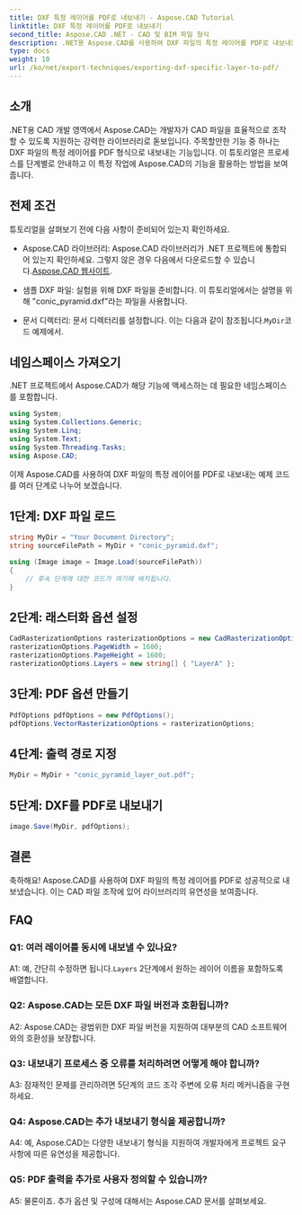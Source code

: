```yaml
---
title: DXF 특정 레이어를 PDF로 내보내기 - Aspose.CAD Tutorial
linktitle: DXF 특정 레이어를 PDF로 내보내기
second_title: Aspose.CAD .NET - CAD 및 BIM 파일 형식
description: .NET용 Aspose.CAD를 사용하여 DXF 파일의 특정 레이어를 PDF로 내보내는 방법을 알아보세요. 원활한 통합을 위해 이 단계별 가이드를 따르세요.
type: docs
weight: 10
url: /ko/net/export-techniques/exporting-dxf-specific-layer-to-pdf/
---
```

## 소개

.NET용 CAD 개발 영역에서 Aspose.CAD는 개발자가 CAD 파일을 효율적으로 조작할 수 있도록 지원하는 강력한 라이브러리로 돋보입니다. 주목할만한 기능 중 하나는 DXF 파일의 특정 레이어를 PDF 형식으로 내보내는 기능입니다. 이 튜토리얼은 프로세스를 단계별로 안내하고 이 특정 작업에 Aspose.CAD의 기능을 활용하는 방법을 보여줍니다.

## 전제 조건

튜토리얼을 살펴보기 전에 다음 사항이 준비되어 있는지 확인하세요.

-  Aspose.CAD 라이브러리: Aspose.CAD 라이브러리가 .NET 프로젝트에 통합되어 있는지 확인하세요. 그렇지 않은 경우 다음에서 다운로드할 수 있습니다.[Aspose.CAD 웹사이트](https://releases.aspose.com/cad/net/).

- 샘플 DXF 파일: 실험을 위해 DXF 파일을 준비합니다. 이 튜토리얼에서는 설명을 위해 "conic_pyramid.dxf"라는 파일을 사용합니다.

-  문서 디렉터리: 문서 디렉터리를 설정합니다. 이는 다음과 같이 참조됩니다.`MyDir`코드 예제에서.

## 네임스페이스 가져오기

.NET 프로젝트에서 Aspose.CAD가 해당 기능에 액세스하는 데 필요한 네임스페이스를 포함합니다.

```csharp
using System;
using System.Collections.Generic;
using System.Linq;
using System.Text;
using System.Threading.Tasks;
using Aspose.CAD;
```

이제 Aspose.CAD를 사용하여 DXF 파일의 특정 레이어를 PDF로 내보내는 예제 코드를 여러 단계로 나누어 보겠습니다.

## 1단계: DXF 파일 로드

```csharp
string MyDir = "Your Document Directory";
string sourceFilePath = MyDir + "conic_pyramid.dxf";

using (Image image = Image.Load(sourceFilePath))
{
    // 후속 단계에 대한 코드가 여기에 배치됩니다.
}
```

## 2단계: 래스터화 옵션 설정

```csharp
CadRasterizationOptions rasterizationOptions = new CadRasterizationOptions();
rasterizationOptions.PageWidth = 1600;
rasterizationOptions.PageHeight = 1600;
rasterizationOptions.Layers = new string[] { "LayerA" };
```

## 3단계: PDF 옵션 만들기

```csharp
PdfOptions pdfOptions = new PdfOptions();
pdfOptions.VectorRasterizationOptions = rasterizationOptions;
```

## 4단계: 출력 경로 지정

```csharp
MyDir = MyDir + "conic_pyramid_layer_out.pdf";
```

## 5단계: DXF를 PDF로 내보내기

```csharp
image.Save(MyDir, pdfOptions);
```

## 결론

축하해요! Aspose.CAD를 사용하여 DXF 파일의 특정 레이어를 PDF로 성공적으로 내보냈습니다. 이는 CAD 파일 조작에 있어 라이브러리의 유연성을 보여줍니다.

## FAQ

### Q1: 여러 레이어를 동시에 내보낼 수 있나요?

 A1: 예, 간단히 수정하면 됩니다.`Layers` 2단계에서 원하는 레이어 이름을 포함하도록 배열합니다.

### Q2: Aspose.CAD는 모든 DXF 파일 버전과 호환됩니까?

A2: Aspose.CAD는 광범위한 DXF 파일 버전을 지원하여 대부분의 CAD 소프트웨어와의 호환성을 보장합니다.

### Q3: 내보내기 프로세스 중 오류를 처리하려면 어떻게 해야 합니까?

A3: 잠재적인 문제를 관리하려면 5단계의 코드 조각 주변에 오류 처리 메커니즘을 구현하세요.

### Q4: Aspose.CAD는 추가 내보내기 형식을 제공합니까?

A4: 예, Aspose.CAD는 다양한 내보내기 형식을 지원하여 개발자에게 프로젝트 요구 사항에 따른 유연성을 제공합니다.

### Q5: PDF 출력을 추가로 사용자 정의할 수 있습니까?

A5: 물론이죠. 추가 옵션 및 구성에 대해서는 Aspose.CAD 문서를 살펴보세요.
